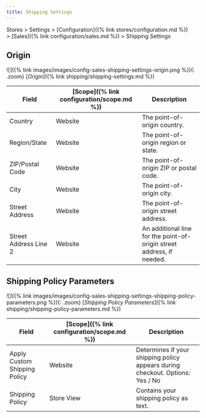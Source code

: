 ```yaml
---
title: Shipping Settings
---
```


Stores > Settings > [Configuration]({% link stores/configuration.md %}) > [Sales]({% link configuration/sales.md %}) > Shipping Settings

## Origin

![]({% link images/images/config-sales-shipping-settings-origin.png %}){: .zoom}
[_Origin_]({% link shipping/shipping-settings.md %})

|Field|[Scope]({% link configuration/scope.md %})|Description|
|--- |--- |--- |
|Country|Website|The point-of-origin country.|
|Region/State|Website|The point-of-origin region or state.|
|ZIP/Postal Code|Website|The point-of-origin ZIP or postal code.|
|City|Website|The point-of-origin city.|
|Street Address|Website|The point-of-origin street address.|
|Street Address Line 2|Website|An additional line for the point-of-origin street address, if needed.|

## Shipping Policy Parameters

![]({% link images/images/config-sales-shipping-settings-shipping-policy-parameters.png %}){: .zoom}
[_Shipping Policy Parameters_]({% link shipping/shipping-policy-parameters.md %})

|Field|[Scope]({% link configuration/scope.md %})|Description|
|--- |--- |--- |
|Apply Custom Shipping Policy|Website|Determines if your shipping policy appears during checkout. Options: Yes / No|
|Shipping Policy|Store View|Contains your shipping policy as text.|
